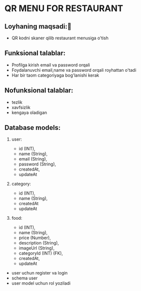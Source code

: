 # QR MENU FOR RESTAURANT

## Loyhaning maqsadi:🎯
- QR kodni skaner qilib restaurant menusiga o'tish

## Funksional talablar:
- Profilga kirish email va password orqali
- Foydalanuvchi email,name va password orqali royhattan o'tadi
- Har bir taom categoriyaga bog'lanishi kerak

## Nofunksional talablar:
- tezlik
- xavfsizlik
- kengaya oladigan

## Database models:
1. user:
    - id (INT),
    - name (String),
    - email (String),
    - password (String),
    - createdAt,
    - updateAt

2. category:
    - id (INT),
    - name (String),
    - createdAt
    - updateAt

3. food:
    - id (INT),
    - name (String),
    - price (Number),
    - description (String),
    - imageUrl (String),
    - categoryId (INT) (FK),
    - createdAt,
    - updateAt


- user uchun register va login 
- schema user 
- user model uchun rol yoziladi
